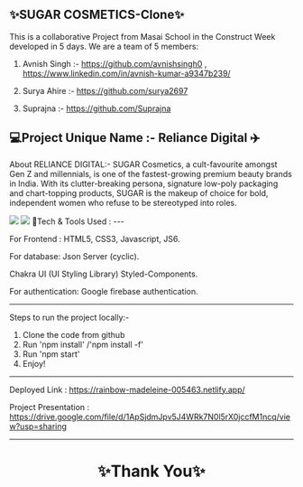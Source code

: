 ✨SUGAR COSMETICS-Clone✨
---
This is a collaborative Project from Masai School in the Construct Week developed in 5 days. We are a team of 5 members:



1. Avnish Singh :- https://github.com/avnishsingh0 , https://www.linkedin.com/in/avnish-kumar-a9347b239/

2. Surya Ahire :- https://github.com/surya2697 

3. Suprajna :- https://github.com/Suprajna





💻Project Unique Name :- Reliance Digital ✈️
---
About RELIANCE DIGITAL:- SUGAR Cosmetics, a cult-favourite amongst Gen Z and millennials, is one of the fastest-growing premium beauty brands in India. With its clutter-breaking persona, signature low-poly packaging and chart-topping products, SUGAR is the makeup of choice for bold, independent women who refuse to be stereotyped into roles.

<img src="https://www.reliancedigital.in/medias/Samsung-Galaxy-M53-5G-CLP-Banner-22-09-2022.jpg?context=bWFzdGVyfGltYWdlc3wyNDUyNTZ8aW1hZ2UvanBlZ3xpbWFnZXMvaDBmL2hmYS85ODk1NDAyNDcxNDU0LmpwZ3w4ZDVjNGFmNTdmMDljOWU2OTE1NWFiYzQzZTMzMjg1N2VmYjI0OWExZDk4YzdiNjY4NzdjNDQ4YjQ0ZDkyZjgz"/>

<img src="https://www.reliancedigital.in/medias/OnePlus-TVs-CLP-Banner-23-12-2022.jpg?context=bWFzdGVyfGltYWdlc3wxMDM4ODV8aW1hZ2UvanBlZ3xpbWFnZXMvaGM1L2g1OC85OTM0OTQxMTU5NDU0LmpwZ3w4MzRjMDRhYjdlYThjYjRkMWViZDM0NTMyMGFlOTVhMzEzZDg5YzJiYTk0NWJkNTBkY2MxNTgyMWM0NzYyM2Fh"/>
💫Tech & Tools Used :
---

For Frontend : HTML5, CSS3, Javascript, JS6.

For database: Json Server (cyclic).

Chakra UI (UI Styling Library) Styled-Components.

For authentication: Google firebase authentication.

---
Steps to run the project locally:-
1. Clone the code from github
2. Run 'npm install' /'npm install -f'
3. Run 'npm start'
4. Enjoy! 

---
Deployed Link : https://rainbow-madeleine-005463.netlify.app/

Project Presentation : https://drive.google.com/file/d/1ApSjdmJpv5J4WRk7N0l5rX0jccfM1ncq/view?usp=sharing

----
<h1 align="center">✨Thank You✨</h1>
